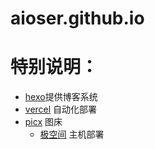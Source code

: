 # aioser.github.io

# 特别说明：
- [hexo](https://hexo.io/zh-cn/docs/index.html)提供博客系统
- [vercel](https://vercel.com/) 自动化部署
- [picx](https://github.com/XPoet/picx) 图床
  - [极空间](https://www.zspace.cn/) 主机部署